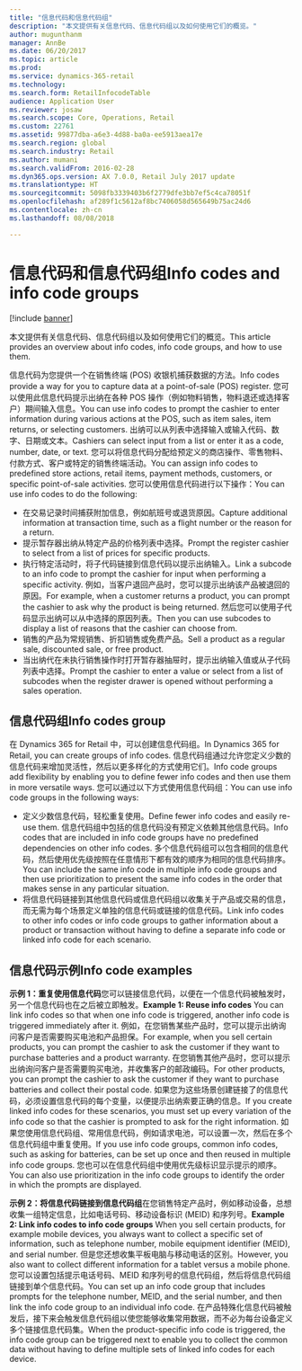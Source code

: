 ```yaml
---
title: "信息代码和信息代码组"
description: "本文提供有关信息代码、信息代码组以及如何使用它们的概览。"
author: mugunthanm
manager: AnnBe
ms.date: 06/20/2017
ms.topic: article
ms.prod: 
ms.service: dynamics-365-retail
ms.technology: 
ms.search.form: RetailInfocodeTable
audience: Application User
ms.reviewer: josaw
ms.search.scope: Core, Operations, Retail
ms.custom: 22761
ms.assetid: 99877dba-a6e3-4d88-ba0a-ee5913aea17e
ms.search.region: global
ms.search.industry: Retail
ms.author: mumani
ms.search.validFrom: 2016-02-28
ms.dyn365.ops.version: AX 7.0.0, Retail July 2017 update
ms.translationtype: HT
ms.sourcegitcommit: 5098fb3339403b6f2779dfe3bb7ef5c4ca78051f
ms.openlocfilehash: af289f1c5612af8bc7406058d565649b75ac24d6
ms.contentlocale: zh-cn
ms.lasthandoff: 08/08/2018

---
```


# <a name="info-codes-and-info-code-groups"></a><span data-ttu-id="ac6a1-103">信息代码和信息代码组</span><span class="sxs-lookup"><span data-stu-id="ac6a1-103">Info codes and info code groups</span></span>

[!include [banner](includes/banner.md)]

<span data-ttu-id="ac6a1-104">本文提供有关信息代码、信息代码组以及如何使用它们的概览。</span><span class="sxs-lookup"><span data-stu-id="ac6a1-104">This article provides an overview about info codes, info code groups, and how to use them.</span></span>

<span data-ttu-id="ac6a1-105">信息代码为您提供一个在销售终端 (POS) 收银机捕获数据的方法。</span><span class="sxs-lookup"><span data-stu-id="ac6a1-105">Info codes provide a way for you to capture data at a point-of-sale (POS) register.</span></span> <span data-ttu-id="ac6a1-106">您可以使用此信息代码提示出纳在各种 POS 操作（例如物料销售，物料退还或选择客户）期间输入信息。</span><span class="sxs-lookup"><span data-stu-id="ac6a1-106">You can use info codes to prompt the cashier to enter information during various actions at the POS, such as item sales, item returns, or selecting customers.</span></span> <span data-ttu-id="ac6a1-107">出纳可以从列表中选择输入或输入代码、数字、日期或文本。</span><span class="sxs-lookup"><span data-stu-id="ac6a1-107">Cashiers can select input from a list or enter it as a code, number, date, or text.</span></span> <span data-ttu-id="ac6a1-108">您可以将信息代码分配给预定义的商店操作、零售物料、付款方式、客户或特定的销售终端活动。</span><span class="sxs-lookup"><span data-stu-id="ac6a1-108">You can assign info codes to predefined store actions, retail items, payment methods, customers, or specific point-of-sale activities.</span></span> <span data-ttu-id="ac6a1-109">您可以使用信息代码进行以下操作：</span><span class="sxs-lookup"><span data-stu-id="ac6a1-109">You can use info codes to do the following:</span></span>
-   <span data-ttu-id="ac6a1-110">在交易记录时间捕获附加信息，例如航班号或退货原因。</span><span class="sxs-lookup"><span data-stu-id="ac6a1-110">Capture additional information at transaction time, such as a flight number or the reason for a return.</span></span>
-   <span data-ttu-id="ac6a1-111">提示暂存器出纳从特定产品的价格列表中选择。</span><span class="sxs-lookup"><span data-stu-id="ac6a1-111">Prompt the register cashier to select from a list of prices for specific products.</span></span>
-   <span data-ttu-id="ac6a1-112">执行特定活动时，将子代码链接到信息代码以提示出纳输入。</span><span class="sxs-lookup"><span data-stu-id="ac6a1-112">Link a subcode to an info code to prompt the cashier for input when performing a specific activity.</span></span> <span data-ttu-id="ac6a1-113">例如，当客户退回产品时，您可以提示出纳该产品被退回的原因。</span><span class="sxs-lookup"><span data-stu-id="ac6a1-113">For example, when a customer returns a product, you can prompt the cashier to ask why the product is being returned.</span></span> <span data-ttu-id="ac6a1-114">然后您可以使用子代码显示出纳可以从中选择的原因列表。</span><span class="sxs-lookup"><span data-stu-id="ac6a1-114">Then you can use subcodes to display a list of reasons that the cashier can choose from.</span></span>
-   <span data-ttu-id="ac6a1-115">销售的产品为常规销售、折扣销售或免费产品。</span><span class="sxs-lookup"><span data-stu-id="ac6a1-115">Sell a product as a regular sale, discounted sale, or free product.</span></span>
-   <span data-ttu-id="ac6a1-116">当出纳代在未执行销售操作时打开暂存器抽屉时，提示出纳输入值或从子代码列表中选择。</span><span class="sxs-lookup"><span data-stu-id="ac6a1-116">Prompt the cashier to enter a value or select from a list of subcodes when the register drawer is opened without performing a sales operation.</span></span>

## <a name="info-codes-group"></a><span data-ttu-id="ac6a1-117">信息代码组</span><span class="sxs-lookup"><span data-stu-id="ac6a1-117">Info codes group</span></span>
<span data-ttu-id="ac6a1-118">在 Dynamics 365 for Retail 中，可以创建信息代码组。</span><span class="sxs-lookup"><span data-stu-id="ac6a1-118">In Dynamics 365 for Retail, you can create groups of info codes.</span></span> <span data-ttu-id="ac6a1-119">信息代码组通过允许您定义少数的信息代码来增加灵活性，然后以更多样化的方式使用它们。</span><span class="sxs-lookup"><span data-stu-id="ac6a1-119">Info code groups add flexibility by enabling you to define fewer info codes and then use them in more versatile ways.</span></span> <span data-ttu-id="ac6a1-120">您可以通过以下方式使用信息代码组：</span><span class="sxs-lookup"><span data-stu-id="ac6a1-120">You can use info code groups in the following ways:</span></span>
-   <span data-ttu-id="ac6a1-121">定义少数信息代码，轻松重复使用。</span><span class="sxs-lookup"><span data-stu-id="ac6a1-121">Define fewer info codes and easily re-use them.</span></span> <span data-ttu-id="ac6a1-122">信息代码组中包括的信息代码没有预定义依赖其他信息代码。</span><span class="sxs-lookup"><span data-stu-id="ac6a1-122">Info codes that are included in info code groups have no predefined dependencies on other info codes.</span></span> <span data-ttu-id="ac6a1-123">多个信息代码组可以包含相同的信息代码，然后使用优先级按照在任意情形下都有效的顺序为相同的信息代码排序。</span><span class="sxs-lookup"><span data-stu-id="ac6a1-123">You can include the same info code in multiple info code groups and then use prioritization to present the same info codes in the order that makes sense in any particular situation.</span></span>
-   <span data-ttu-id="ac6a1-124">将信息代码链接到其他信息代码或信息代码组以收集关于产品或交易的信息，而无需为每个场景定义单独的信息代码或链接的信息代码。</span><span class="sxs-lookup"><span data-stu-id="ac6a1-124">Link info codes to other info codes or info code groups to gather information about a product or transaction without having to define a separate info code or linked info code for each scenario.</span></span>

## <a name="info-code-examples"></a><span data-ttu-id="ac6a1-125">信息代码示例</span><span class="sxs-lookup"><span data-stu-id="ac6a1-125">Info code examples</span></span>
<span data-ttu-id="ac6a1-126">**示例 1：重复使用信息代码**您可以链接信息代码，以便在一个信息代码被触发时，另一个信息代码也在之后被立即触发。</span><span class="sxs-lookup"><span data-stu-id="ac6a1-126">**Example 1: Reuse info codes** You can link info codes so that when one info code is triggered, another info code is triggered immediately after it.</span></span> <span data-ttu-id="ac6a1-127">例如，在您销售某些产品时，您可以提示出纳询问客户是否需要购买电池和产品担保。</span><span class="sxs-lookup"><span data-stu-id="ac6a1-127">For example, when you sell certain products, you can prompt the cashier to ask the customer if they want to purchase batteries and a product warranty.</span></span> <span data-ttu-id="ac6a1-128">在您销售其他产品时，您可以提示出纳询问客户是否需要购买电池，并收集客户的邮政编码。</span><span class="sxs-lookup"><span data-stu-id="ac6a1-128">For other products, you can prompt the cashier to ask the customer if they want to purchase batteries and collect their postal code.</span></span> <span data-ttu-id="ac6a1-129">如果您为这些场景创建链接了的信息代码，必须设置信息代码的每个变量，以便提示出纳索要正确的信息。</span><span class="sxs-lookup"><span data-stu-id="ac6a1-129">If you create linked info codes for these scenarios, you must set up every variation of the info code so that the cashier is prompted to ask for the right information.</span></span> <span data-ttu-id="ac6a1-130">如果您使用信息代码组、常用信息代码，例如请求电池，可以设置一次，然后在多个信息代码组中重复使用。</span><span class="sxs-lookup"><span data-stu-id="ac6a1-130">If you use info code groups, common info codes, such as asking for batteries, can be set up once and then reused in multiple info code groups.</span></span> <span data-ttu-id="ac6a1-131">您也可以在信息代码组中使用优先级标识显示提示的顺序。</span><span class="sxs-lookup"><span data-stu-id="ac6a1-131">You can also use prioritization in the info code groups to identify the order in which the prompts are displayed.</span></span>


<span data-ttu-id="ac6a1-132">**示例 2：将信息代码链接到信息代码组**在您销售特定产品时，例如移动设备，总想收集一组特定信息，比如电话号码、移动设备标识 (MEID) 和序列号。</span><span class="sxs-lookup"><span data-stu-id="ac6a1-132">**Example 2: Link info codes to info code groups** When you sell certain products, for example mobile devices, you always want to collect a specific set of information, such as telephone number, mobile equipment identifier (MEID), and serial number.</span></span> <span data-ttu-id="ac6a1-133">但是您还想收集平板电脑与移动电话的区别。</span><span class="sxs-lookup"><span data-stu-id="ac6a1-133">However, you also want to collect different information for a tablet versus a mobile phone.</span></span> <span data-ttu-id="ac6a1-134">您可以设置包括提示电话号码、MEID 和序列号的信息代码组，然后将信息代码组链接到单个信息代码。</span><span class="sxs-lookup"><span data-stu-id="ac6a1-134">You can set up an info code group that includes prompts for the telephone number, MEID, and the serial number, and then link the info code group to an individual info code.</span></span> <span data-ttu-id="ac6a1-135">在产品特殊化信息代码被触发后，接下来会触发信息代码组以使您能够收集常用数据，而不必为每台设备定义多个链接信息代码集。</span><span class="sxs-lookup"><span data-stu-id="ac6a1-135">When the product-specific info code is triggered, the info code group can be triggered next to enable you to collect the common data without having to define multiple sets of linked info codes for each device.</span></span>





